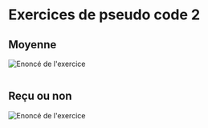 # Exercices de pseudo code 2


## Moyenne

![Enoncé de l'exercice](moyenne.jpg)

```

```


## Reçu ou non

![Enoncé de l'exercice](recuOuNon.jpg)

```

```
